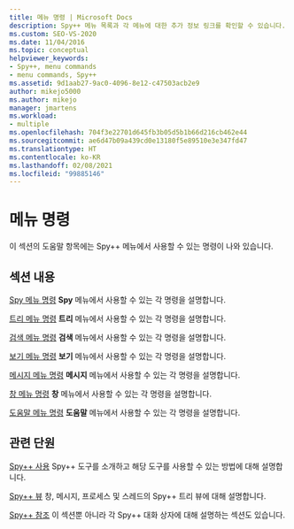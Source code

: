 ```yaml
---
title: 메뉴 명령 | Microsoft Docs
description: Spy++ 메뉴 목록과 각 메뉴에 대한 추가 정보 링크를 확인할 수 있습니다.
ms.custom: SEO-VS-2020
ms.date: 11/04/2016
ms.topic: conceptual
helpviewer_keywords:
- Spy++, menu commands
- menu commands, Spy++
ms.assetid: 9d1aab27-9ac0-4096-8e12-c47503acb2e9
author: mikejo5000
ms.author: mikejo
manager: jmartens
ms.workload:
- multiple
ms.openlocfilehash: 704f3e22701d645fb3b05d5b1b66d216cb462e44
ms.sourcegitcommit: ae6d47b09a439cd0e13180f5e89510e3e347fd47
ms.translationtype: HT
ms.contentlocale: ko-KR
ms.lasthandoff: 02/08/2021
ms.locfileid: "99885146"
---
```

# <a name="menu-commands"></a>메뉴 명령
이 섹션의 도움말 항목에는 Spy++ 메뉴에서 사용할 수 있는 명령이 나와 있습니다.

## <a name="in-this-section"></a>섹션 내용
 [Spy 메뉴 명령](../debugger/spy-menu-commands.md) **Spy** 메뉴에서 사용할 수 있는 각 명령을 설명합니다.

 [트리 메뉴 명령](../debugger/tree-menu-commands.md) **트리** 메뉴에서 사용할 수 있는 각 명령을 설명합니다.

 [검색 메뉴 명령](../debugger/search-menu-commands.md) **검색** 메뉴에서 사용할 수 있는 각 명령을 설명합니다.

 [보기 메뉴 명령](../debugger/view-menu-commands.md) **보기** 메뉴에서 사용할 수 있는 각 명령을 설명합니다.

 [메시지 메뉴 명령](../debugger/messages-menu-commands.md) **메시지** 메뉴에서 사용할 수 있는 각 명령을 설명합니다.

 [창 메뉴 명령](../debugger/window-menu-commands.md) **창** 메뉴에서 사용할 수 있는 각 명령을 설명합니다.

 [도움말 메뉴 명령](../debugger/help-menu-commands.md) **도움말** 메뉴에서 사용할 수 있는 각 명령을 설명합니다.

## <a name="related-sections"></a>관련 단원
 [Spy++ 사용](../debugger/using-spy-increment.md) Spy++ 도구를 소개하고 해당 도구를 사용할 수 있는 방법에 대해 설명합니다.

 [Spy++ 뷰](../debugger/spy-increment-views.md) 창, 메시지, 프로세스 및 스레드의 Spy++ 트리 뷰에 대해 설명합니다.

 [Spy++ 참조](../debugger/spy-increment-reference.md) 이 섹션뿐 아니라 각 Spy++ 대화 상자에 대해 설명하는 섹션도 있습니다.